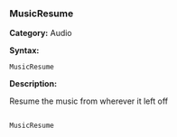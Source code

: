 ### MusicResume

**Category:**
Audio

**Syntax:**

```scorpionengine
MusicResume
```

**Description:**

Resume the music from wherever it left off


```scorpionengine

MusicResume

```
